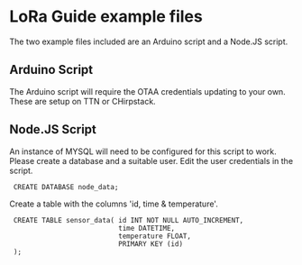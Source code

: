 # LoRa Guide example files
The two example files included are an Arduino script and a Node.JS script.

## Arduino Script
The Arduino script will require the OTAA credentials updating to your own.
These are setup on TTN or CHirpstack.

## Node.JS Script
An instance of MYSQL will need to be configured for this script to work. Please
create a database and a suitable user. Edit the user credentials in the
script. 

     CREATE DATABASE node_data;

Create a table with the columns 'id, time & temperature'.

     CREATE TABLE sensor_data( id INT NOT NULL AUTO_INCREMENT, 
                               time DATETIME, 
                               temperature FLOAT, 
                               PRIMARY KEY (id)
     );
